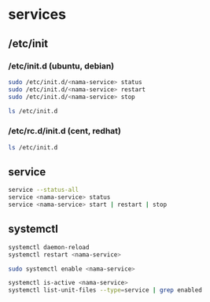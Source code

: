 # services
## /etc/init
### /etc/init.d (ubuntu, debian)
```bash
sudo /etc/init.d/<nama-service> status
sudo /etc/init.d/<nama-service> restart
sudo /etc/init.d/<nama-service> stop

ls /etc/init.d
```

### /etc/rc.d/init.d (cent, redhat)
```bash
ls /etc/init.d
```

## service
```bash
service --status-all
service <nama-service> status
service <nama-service> start | restart | stop
```

## systemctl
```bash
systemctl daemon-reload
systemctl restart <nama-service>

sudo systemctl enable <nama-service>

systemctl is-active <nama-service>
systemctl list-unit-files --type=service | grep enabled
```
